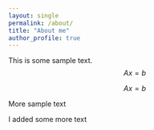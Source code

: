 ```yaml
---
layout: single
permalink: /about/
title: "About me"
author_profile: true
---
```



This is some sample text. $$Ax=b$$

$$Ax=b$$

More sample text

I added some more text